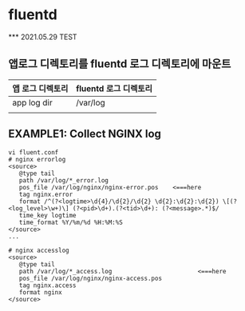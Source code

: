 # fluentd
*** 2021.05.29 TEST
## 앱로그 디렉토리를 fluentd 로그 디렉토리에 마운트
| 앱 로그 디렉토리 |    fluentd 로그 디렉토리      |
|------------  | -------------------------- |
| app log dir  |           /var/log         |
|              |                            |

## EXAMPLE1: Collect NGINX log
```
vi fluent.conf
# nginx errorlog
<source>
   @type tail
   path /var/log/*_error.log
   pos_file /var/log/nginx/nginx-error.pos    <===here
   tag nginx.error
   format /^(?<logtime>\d{4}/\d{2}/\d{2} \d{2}:\d{2}:\d{2}) \[(?<log_level>\w+)\] (?<pid>\d+).(?<tid>\d+): (?<message>.*)$/
   time_key logtime
   time_format %Y/%m/%d %H:%M:%S
</source>
...

# nginx accesslog
<source>
   @type tail
   path /var/log/*_access.log                        <===here
   pos_file /var/log/nginx/nginx-access.pos
   tag nginx.access
   format nginx
</source>
```
